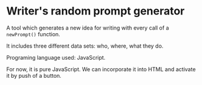 # Writer's random prompt generator
A tool which generates a new idea for writing with every call of a `newPrompt()` function. 

It includes three different data sets: who, where, what they do.

Programing language used: JavaScript.

For now, it is pure JavaScript. We can incorporate it into HTML and activate it by push of a button.


